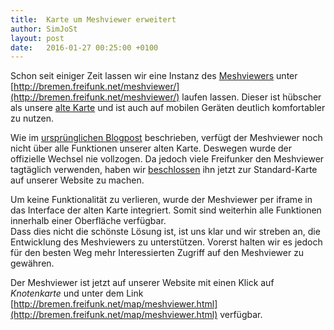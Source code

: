 ```yaml
---
title:  Karte um Meshviewer erweitert
author: SimJoSt
layout: post
date:   2016-01-27 00:25:00 +0100
---
```

Schon seit einiger Zeit lassen wir eine Instanz des [Meshviewers](https://github.com/ffnord/meshviewer) unter [http://bremen.freifunk.net/meshviewer/](http://bremen.freifunk.net/meshviewer/) laufen lassen. Dieser ist hübscher als unsere [alte Karte](http://bremen.freifunk.net/map/geomap.html) und ist auch auf mobilen Geräten deutlich komfortabler zu nutzen.

Wie im [ursprünglichen Blogpost](http://bremen.freifunk.net/blog/2015/05/16/neue-karte.html) beschrieben, verfügt der Meshviewer noch nicht über alle Funktionen unserer alten Karte. Deswegen wurde der offizielle Wechsel nie vollzogen. Da jedoch viele Freifunker den Meshviewer tagtäglich verwenden, haben wir [beschlossen](http://wiki.bremen.freifunk.net/Treffen/2015_12_17#protokoll_karte-vs-meshviewer) ihn jetzt zur Standard-Karte auf unserer Website zu machen.

Um keine Funktionalität zu verlieren, wurde der Meshviewer per iframe in das Interface der alten Karte integriert. Somit sind weiterhin alle Funktionen innerhalb einer Oberfläche verfügbar.  
Dass dies nicht die schönste Lösung ist, ist uns klar und wir streben an, die Entwicklung des Meshviewers zu unterstützen. Vorerst halten wir es jedoch für den besten Weg mehr Interessierten Zugriff auf den Meshviewer zu gewähren.

Der Meshviewer ist jetzt auf unserer Website mit einen Klick auf *Knotenkarte* und unter dem Link [http://bremen.freifunk.net/map/meshviewer.html](http://bremen.freifunk.net/map/meshviewer.html) verfügbar.
